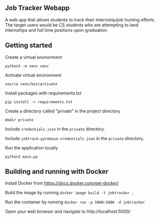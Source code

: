 ## Job Tracker Webapp

A web app that allows students to track their internship/job hunting efforts. The target users would be CS students who are attempting to land internships and full time positions upon graduation.

## Getting started

Create a virtual environment

`python3 -m venv venv`

Activate virtual environment

`source venv/bin/activate`

Install packages with requirements.txt

`pip install -r requirements.txt`

Create a directory called "private" in the project directory

`mkdir private`

Include `credentials.json` in the `private` directory.

Include `jobtrack-pyrebase-credentials.json` in the `private` directory.

Run the application locally

`python3 main.py`

## Building and running with Docker

Install Docker from https://docs.docker.com/get-docker/

Build the image by running `docker image build -t jobtracker .`

Run the container by running `docker run -p 5000:5000 -d jobtracker`

Open your web browser and navigate to http://localhost:5000/
